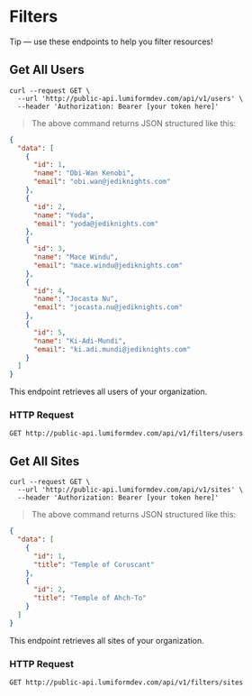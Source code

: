 # Filters
<aside class="success">
Tip — use these endpoints to help you filter resources!
</aside>

## Get All Users

```shell
curl --request GET \
  --url 'http://public-api.lumiformdev.com/api/v1/users' \
  --header 'Authorization: Bearer [your token here]'
```

> The above command returns JSON structured like this:

```json
{
  "data": [
    {
      "id": 1,
      "name": "Obi-Wan Kenobi",
      "email": "obi.wan@jediknights.com"
    },
    {
      "id": 2,
      "name": "Yoda",
      "email": "yoda@jediknights.com"
    },
    {
      "id": 3,
      "name": "Mace Windu",
      "email": "mace.windu@jediknights.com"
    },
    {
      "id": 4,
      "name": "Jocasta Nu",
      "email": "jocasta.nu@jediknights.com"
    },
    {
      "id": 5,
      "name": "Ki-Adi-Mundi",
      "email": "ki.adi.mundi@jediknights.com"
    }
  ]
}
```

This endpoint retrieves all users of your organization.

### HTTP Request

`GET http://public-api.lumiformdev.com/api/v1/filters/users`

## Get All Sites

```shell
curl --request GET \
  --url 'http://public-api.lumiformdev.com/api/v1/sites' \
  --header 'Authorization: Bearer [your token here]'
```

> The above command returns JSON structured like this:

```json
{
  "data": [
    {
      "id": 1,
      "title": "Temple of Coruscant"
    },
    {
      "id": 2,
      "title": "Temple of Ahch-To"
    }
  ]
}
```

This endpoint retrieves all sites of your organization.

### HTTP Request

`GET http://public-api.lumiformdev.com/api/v1/filters/sites`
